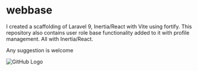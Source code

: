 # webbase
I created a scaffolding of Laravel 9, Inertia/React with Vite using fortify.
This repository also contains user role base functionality added to it with profile management. All with Inertia/React.

Any suggestion is welcome

![GitHub Logo](https://user-images.githubusercontent.com/4842675/94345562-c165d180-fff4-11ea-84bf-05f473b01649.png)
